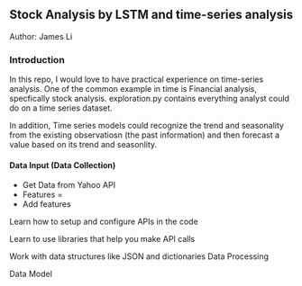 ## Stock Analysis by LSTM and time-series analysis

Author: James Li

### Introduction

In this repo, I would love to have practical experience on time-series analysis. One of the common example in time is Financial analysis, specfically stock analysis. exploration.py contains everything analyst could do on a time series dataset. 


In addition, Time series models could recognize the trend and seasonality from the existing observatiosn (the past information) and then forecast a value based on its trend and seasonlity.



#### Data Input (Data Collection)
* Get Data from Yahoo API
* Features = 
* Add features 




Learn how to setup and configure APIs in the code

Learn to use libraries that help you make API calls

Work with data structures like JSON and dictionaries
Data Processing

Data Model

